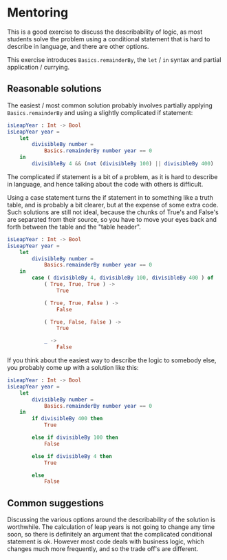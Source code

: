# Mentoring

This is a good exercise to discuss the describability of logic, as most students solve the problem using a conditional statement that is hard to describe in language, and there are other options.

This exercise introduces `Basics.remainderBy`, the `let` / `in` syntax and partial application / currying.

## Reasonable solutions

The easiest / most common solution probably involves partially applying `Basics.remainderBy` and using a slightly complicated if statement:

```elm
isLeapYear : Int -> Bool
isLeapYear year =
    let
        divisibleBy number = 
            Basics.remainderBy number year == 0         
    in
        divisibleBy 4 && (not (divisibleBy 100) || divisibleBy 400)
```

The complicated if statement is a bit of a problem, as it is hard to describe in language, and hence talking about the code with others is difficult.

Using a case statement turns the if statement in to something like a truth table, and is probably a bit clearer, but at the expense of some extra code. Such solutions are still not ideal, because the chunks of True's and False's are separated from their source, so you have to move your eyes back and forth between the table and the "table header".

```elm
isLeapYear : Int -> Bool
isLeapYear year =
    let
        divisibleBy number = 
            Basics.remainderBy number year == 0         
    in
		case ( divisibleBy 4, divisibleBy 100, divisibleBy 400 ) of
			( True, True, True ) ->
				True

			( True, True, False ) ->
				False

			( True, False, False ) ->
				True

			_ ->
				False
```

If you think about the easiest way to describe the logic to somebody else, you probably come up with a solution like this:

```elm
isLeapYear : Int -> Bool
isLeapYear year =
    let
        divisibleBy number = 
            Basics.remainderBy number year == 0         
    in
		if divisibleBy 400 then
			True

		else if divisibleBy 100 then
			False

		else if divisibleBy 4 then
			True

		else
			False
```

## Common suggestions

Discussing the various options around the describability of the solution is worthwhile. The calculation of leap years is not going to change any time soon, so there is definitely an argument that the complicated conditional statement is ok. However most code deals with business logic, which changes much more frequently, and so the trade off's are different.